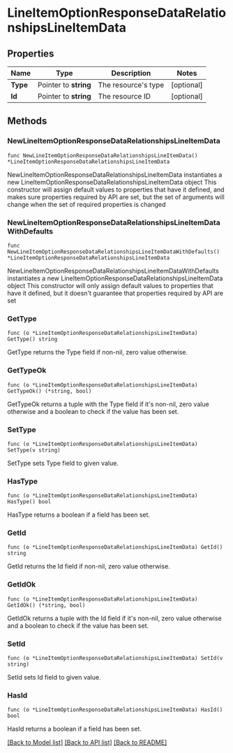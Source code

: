 # LineItemOptionResponseDataRelationshipsLineItemData

## Properties

Name | Type | Description | Notes
------------ | ------------- | ------------- | -------------
**Type** | Pointer to **string** | The resource&#39;s type | [optional] 
**Id** | Pointer to **string** | The resource ID | [optional] 

## Methods

### NewLineItemOptionResponseDataRelationshipsLineItemData

`func NewLineItemOptionResponseDataRelationshipsLineItemData() *LineItemOptionResponseDataRelationshipsLineItemData`

NewLineItemOptionResponseDataRelationshipsLineItemData instantiates a new LineItemOptionResponseDataRelationshipsLineItemData object
This constructor will assign default values to properties that have it defined,
and makes sure properties required by API are set, but the set of arguments
will change when the set of required properties is changed

### NewLineItemOptionResponseDataRelationshipsLineItemDataWithDefaults

`func NewLineItemOptionResponseDataRelationshipsLineItemDataWithDefaults() *LineItemOptionResponseDataRelationshipsLineItemData`

NewLineItemOptionResponseDataRelationshipsLineItemDataWithDefaults instantiates a new LineItemOptionResponseDataRelationshipsLineItemData object
This constructor will only assign default values to properties that have it defined,
but it doesn't guarantee that properties required by API are set

### GetType

`func (o *LineItemOptionResponseDataRelationshipsLineItemData) GetType() string`

GetType returns the Type field if non-nil, zero value otherwise.

### GetTypeOk

`func (o *LineItemOptionResponseDataRelationshipsLineItemData) GetTypeOk() (*string, bool)`

GetTypeOk returns a tuple with the Type field if it's non-nil, zero value otherwise
and a boolean to check if the value has been set.

### SetType

`func (o *LineItemOptionResponseDataRelationshipsLineItemData) SetType(v string)`

SetType sets Type field to given value.

### HasType

`func (o *LineItemOptionResponseDataRelationshipsLineItemData) HasType() bool`

HasType returns a boolean if a field has been set.

### GetId

`func (o *LineItemOptionResponseDataRelationshipsLineItemData) GetId() string`

GetId returns the Id field if non-nil, zero value otherwise.

### GetIdOk

`func (o *LineItemOptionResponseDataRelationshipsLineItemData) GetIdOk() (*string, bool)`

GetIdOk returns a tuple with the Id field if it's non-nil, zero value otherwise
and a boolean to check if the value has been set.

### SetId

`func (o *LineItemOptionResponseDataRelationshipsLineItemData) SetId(v string)`

SetId sets Id field to given value.

### HasId

`func (o *LineItemOptionResponseDataRelationshipsLineItemData) HasId() bool`

HasId returns a boolean if a field has been set.


[[Back to Model list]](../README.md#documentation-for-models) [[Back to API list]](../README.md#documentation-for-api-endpoints) [[Back to README]](../README.md)


